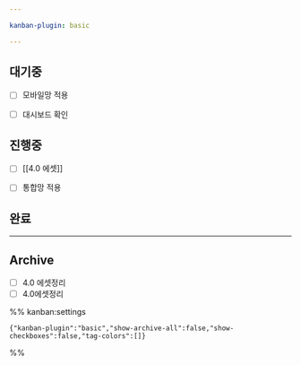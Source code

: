 ```yaml
---

kanban-plugin: basic

---
```


## 대기중

- [ ] 모바일망 적용
- [ ] 대시보드 확인


## 진행중

- [ ] [[4.0 에셋]]
- [ ] 통합망 적용


## 완료



***

## Archive

- [ ] 4.0 에셋정리
- [ ] 4.0에셋정리

%% kanban:settings
```
{"kanban-plugin":"basic","show-archive-all":false,"show-checkboxes":false,"tag-colors":[]}
```
%%